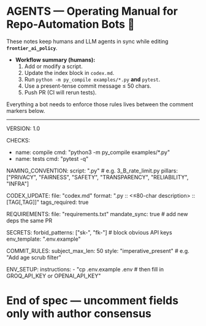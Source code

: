 # AGENTS — Operating Manual for Repo-Automation Bots 🤖

These notes keep humans and LLM agents in sync while editing **`frontier_ai_policy`**.

* **Workflow summary (humans):**
  1. Add or modify a script.
  2. Update the index block in `codex.md`.
  3. Run `python -m py_compile examples/*.py` **and** `pytest`.
  4. Use a present-tense commit message ≤ 50 chars.
  5. Push PR (CI will rerun tests).

Everything a bot needs to enforce those rules lives between the comment markers below.

---

<!-- BEGIN AGENT PROTOCOL (machine readable, do not reformat) -->
VERSION: 1.0

CHECKS:
  - name: compile
    cmd: "python3 -m py_compile examples/*.py"
  - name: tests
    cmd: "pytest -q"

NAMING_CONVENTION:
  script: "<pillar>_<scene>_<description>.py"       # e.g. 3_B_rate_limit.py
  pillars: ["PRIVACY", "FAIRNESS", "SAFETY", "TRANSPARENCY", "RELIABILITY", "INFRA"]

CODEX_UPDATE:
  file: "codex.md"
  format: "<filename>.py :: <≤80-char description> :: [TAG[,TAG]]"
  tags_required: true

REQUIREMENTS:
  file: "requirements.txt"
  mandate_sync: true                # add new deps the same PR

SECRETS:
  forbid_patterns: ["sk-", "fk-"]   # block obvious API keys
  env_template: ".env.example"

COMMIT_RULES:
  subject_max_len: 50
  style: "imperative_present"       # e.g. "Add age scrub filter"

ENV_SETUP:
  instructions:
    - "cp .env.example .env   # then fill in GROQ_API_KEY or OPENAI_API_KEY"

# End of spec — uncomment fields only with author consensus
<!-- END AGENT PROTOCOL -->
